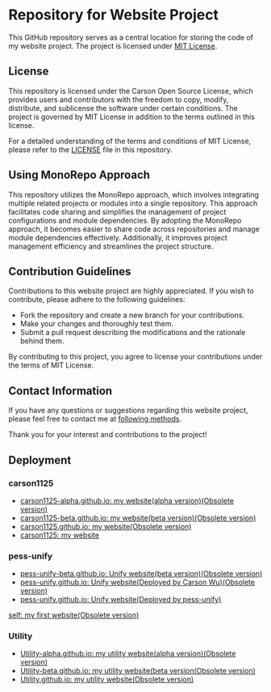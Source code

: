 # Repository for Website Project

This GitHub repository serves as a central location for storing the code of my website project. The project is licensed under [MIT License](LICENSE).

## License

This repository is licensed under the Carson Open Source License, which provides users and contributors with the freedom to copy, modify, distribute, and sublicense the software under certain conditions. The project is governed by MIT License in addition to the terms outlined in this license.

For a detailed understanding of the terms and conditions of MIT License, please refer to the [LICENSE](LICENSE) file in this repository.

## Using MonoRepo Approach

This repository utilizes the MonoRepo approach, which involves integrating multiple related projects or modules into a single repository. This approach facilitates code sharing and simplifies the management of project configurations and module dependencies. By adopting the MonoRepo approach, it becomes easier to share code across repositories and manage module dependencies effectively. Additionally, it improves project management efficiency and streamlines the project structure.

## Contribution Guidelines

Contributions to this website project are highly appreciated. If you wish to contribute, please adhere to the following guidelines:

- Fork the repository and create a new branch for your contributions.
- Make your changes and thoroughly test them.
- Submit a pull request describing the modifications and the rationale behind them.

By contributing to this project, you agree to license your contributions under the terms of MIT License.

## Contact Information

If you have any questions or suggestions regarding this website project, please feel free to contact me at [following methods](https://carson-we.github.io/Carson-We.github.io/contact.html).

Thank you for your interest and contributions to the project!

## Deployment

### carson1125

- [carson1125-alpha.github.io: my website(alpha version)(Obsolete version)](https://carson-we.github.io/Obsolete/Website/carson1125/carson1125-alpha.github.io/)
- [carson1125-beta.github.io: my website(beta version)(Obsolete version)](https://carson-we.github.io/Obsolete/Website/carson1125/carson1125-beta.github.io/)
- [carson1125.github.io: my website(Obsolete version)](https://carson-we.github.io/Obsolete/Website/carson1125/carson1125)
- [carson1125: my website](https://carson-we.github.io/Website/carson1125/)

### pess-unify

- [pess-unify-beta.github.io: Unify website(beta version)(Obsolete version)](https://carson-we.github.io/Obsolete/Website/pess-unify/pess-unify-beta.github.io/)
- [pess-unify.github.io: Unify website(Deployed by Carson Wu)(Obsolete version)](https://carson-we.github.io/Obsolete/Website/pess-unify/pess-unify.github.io/)
- [pess-unify.github.io: Unify website(Deployed by pess-unify)](https://pess-unify.github.io)

[self: my first website(Obsolete version)](https://carson-we.github.io/Obsolete/Website/Self/)

### Utility

- [Utility-alpha.github.io: my utility website(alpha version)(Obsolete version)](https://carson-we.github.io/Obsolete/Website/Utility/Utility-alpha.github.io/)
- [Utility-beta.github.io: my utility website(beta version(Obsolete version)](https://carson-we.github.io/Obsolete/Website/Utility/Utility-beta.github.io/)
- [Utility.github.io: my utility website(Obsolete version)](https://carson-we.github.io/Obsolete/Website/Utility/Utility.github.io/)
